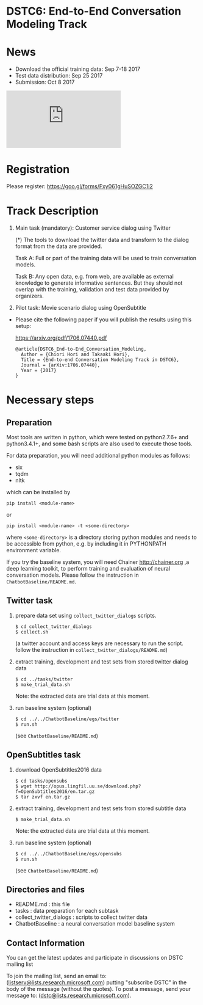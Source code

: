 # DSTC6: End-to-End Conversation Modeling Track

# News
- Download the official training data: Sep 7-18 2017 
- Test data distribution: Sep 25 2017
- Submission: Oct 8 2017 


![New Step](https://github.com/dialogtekgeek/DSTC6-End-to-End-Conversation-Modeling/edit/master/Easy3stepDataCollection.pdf "New Schedule")

# Registration
  Please register:
      https://goo.gl/forms/Fxy061gHuSOZGC1i2

# Track Description
1. Main task (mandatory): Customer service dialog using Twitter

    (*) The tools to download the twitter data and transform to the dialog format from the data are provided. 


    Task A: Full or part of the training data will be used to train conversation models. 

    Task B: Any open data, e.g. from web, are available as external knowledge to generate informative sentences. But they should not overlap with the training, validation and test data provided by organizers.

2. Pilot task: Movie scenario dialog using OpenSubtitle


* Please cite the following paper if you will publish the results using this setup:

  https://arxiv.org/pdf/1706.07440.pdf

  ```
  @article{DSTC6_End-to-End_Conversation_Modeling,
    Author = {Chiori Hori and Takaaki Hori},
    Title = {End-to-end Conversation Modeling Track in DSTC6},    
    Journal = {arXiv:1706.07440},    
    Year = {2017}
  }
  ```

# Necessary steps

## Preparation
Most tools are written in python, which were tested on python2.7.6+ and python3.4.1+,
and some bash scripts are also used to execute those tools.

For data preparation, you will need additional python modules as follows:

* six
* tqdm
* nltk

which can be installed by
```
pip install <module-name>
```
or
```
pip install <module-name> -t <some-directory>
```
where `<some-directory>` is a directory storing python modules and needs to be accessible from python,
e.g. by including it in PYTHONPATH environment variable.

If you try the baseline system, you will need Chainer <http://chainer.org> ,a deep learning toolkit, 
to perform training and evaluation of neural conversation models.
Please follow the instruction in `ChatbotBaseline/README.md`.

## Twitter task

1. prepare data set using `collect_twitter_dialogs` scripts.

    ```
    $ cd collect_twitter_dialogs
    $ collect.sh
    ```
    (a twitter account and access keys are necessary to run the script. follow the instruction in `collect_twitter_dialogs/README.md`)
   
2. extract training, development and test sets from stored twitter dialog data
    
    ```
    $ cd ../tasks/twitter
    $ make_trial_data.sh
    ```
    
    Note: the extracted data are trial data at this moment.

3. run baseline system (optional)

    ```
    $ cd ../../ChatbotBaseline/egs/twitter
    $ run.sh
    ```
    
    (see `ChatbotBaseline/README.md`)

## OpenSubtitles task

1. download OpenSubtitles2016 data

    ```
    $ cd tasks/opensubs
    $ wget http://opus.lingfil.uu.se/download.php?f=OpenSubtitles2016/en.tar.gz
    $ tar zxvf en.tar.gz
    ```

2. extract training, development and test sets from stored subtitle data 

    ```
    $ make_trial_data.sh
    ```
    Note: the extracted data are trial data at this moment.

3. run baseline system (optional)

    ```
    $ cd ../../ChatbotBaseline/egs/opensubs
    $ run.sh
    ```
    
    (see `ChatbotBaseline/README.md`)

## Directories and files
* README.md : this file
* tasks : data preparation for each subtask
* collect_twitter_dialogs : scripts to collect twitter data
* ChatbotBaseline : a neural conversation model baseline system

## Contact Information

You can get the latest updates and participate in discussions on DSTC mailing list

To join the mailing list, send an email to: (listserv@lists.research.microsoft.com) putting "subscribe DSTC" in the body of the message (without the quotes). To post a message, send your message to: (dstc@lists.research.microsoft.com).

